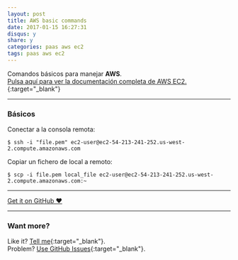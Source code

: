```yaml
---
layout: post
title: AWS basic commands
date: 2017-01-15 16:27:31
disqus: y
share: y
categories: paas aws ec2
tags: paas aws ec2
---
```


Comandos básicos para manejar **AWS**.<br>
[Pulsa aquí para ver la documentación completa de AWS EC2.](https://docs.aws.amazon.com/AWSEC2/latest/UserGuide/concepts.html){:target="_blank"}

---

### Básicos

Conectar a la consola remota:

```
$ ssh -i "file.pem" ec2-user@ec2-54-213-241-252.us-west-2.compute.amazonaws.com
```

Copiar un fichero de local a remoto:

```
$ scp -i file.pem local_file ec2-user@ec2-54-213-241-252.us-west-2.compute.amazonaws.com:~
```

---

<a href="https://github.com/mariope/apuntes" target="_blank" class="big-button gray">Get it on GitHub &hearts;</a>

---

### Want more?

Like it? [Tell me](http://twitter.com/mariodevelop){:target="_blank"}.<br/>
Problem? [Use GitHub Issues](https://github.com/mariope/apuntes/issues){:target="_blank"}.
